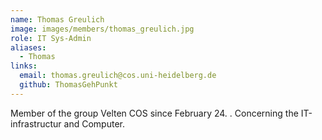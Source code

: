 ```yaml
---
name: Thomas Greulich
image: images/members/thomas_greulich.jpg
role: IT Sys-Admin
aliases:
  - Thomas
links:
  email: thomas.greulich@cos.uni-heidelberg.de
  github: ThomasGehPunkt
---
```


Member of the group Velten COS since February 24. . Concerning the IT-infrastructur and Computer. 




